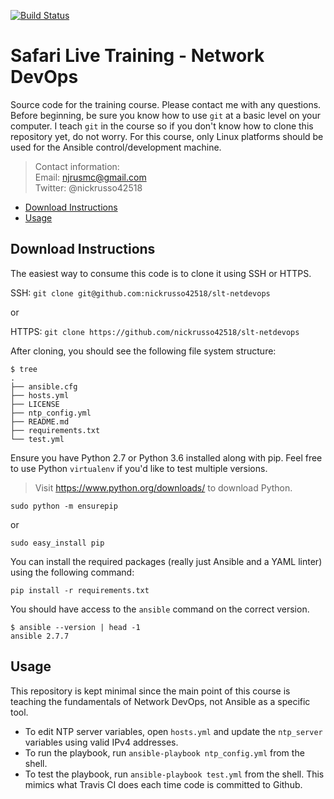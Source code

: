 [![Build Status](
https://travis-ci.org/nickrusso42518/slt-netdevops.svg?branch=master)](
https://travis-ci.org/nickrusso42518/slt-netdevops)

# Safari Live Training - Network DevOps
Source code for the training course. Please contact me with any questions.
Before beginning, be sure you know how to use `git` at a basic level on
your computer. I teach `git` in the course so if you don't know how
to clone this repository yet, do not worry. For this course, only
Linux platforms should be used for the Ansible control/development machine.

> Contact information:\
> Email:    njrusmc@gmail.com\
> Twitter:  @nickrusso42518

  * [Download Instructions](#download-instructions)
  * [Usage](#usage)

## Download Instructions
The easiest way to consume this code is to clone it using SSH or HTTPS.

SSH: `git clone git@github.com:nickrusso42518/slt-netdevops`

or

HTTPS: `git clone https://github.com/nickrusso42518/slt-netdevops`

After cloning, you should see the following file system structure:

```
$ tree
.
├── ansible.cfg
├── hosts.yml
├── LICENSE
├── ntp_config.yml
├── README.md
├── requirements.txt
└── test.yml
```

Ensure you have Python 2.7 or Python 3.6 installed along with pip. Feel
free to use Python `virtualenv` if you'd like to test multiple versions.

> Visit https://www.python.org/downloads/ to download Python.

`sudo python -m ensurepip`

or

`sudo easy_install pip`

You can install the required packages (really just Ansible and a YAML linter)
using the following command:

`pip install -r requirements.txt`

You should have access to the `ansible` command on the correct version.

```
$ ansible --version | head -1
ansible 2.7.7
```

## Usage
This repository is kept minimal since the main point of this course is
teaching the fundamentals of Network DevOps, not Ansible as a specific tool.
  * To edit NTP server variables, open `hosts.yml` and update the
    `ntp_server` variables using valid IPv4 addresses.
  * To run the playbook, run `ansible-playbook ntp_config.yml` from the shell.
  * To test the playbook, run `ansible-playbook test.yml` from the shell. This
    mimics what Travis CI does each time code is committed to Github.

